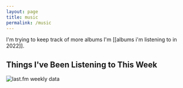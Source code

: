 ```yaml
---
layout: page
title: music
permalink: /music
---
```


I'm trying to keep track of more albums I'm [[albums i'm listening to in 2022]].

## Things I've Been Listening to This Week

<img src="https://www.tapmusic.net/collage.php?user=thursdayswaitin&type=7day&size=4x4&caption=true" alt="last.fm weekly data">
